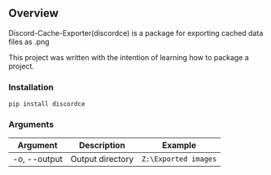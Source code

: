 ## Overview
Discord-Cache-Exporter(discordce) is a package for exporting cached data files as .png 
 
This project was written with the intention of learning how to package a project.

### Installation
```console
pip install discordce
```

### Arguments
Argument  | Description  | Example
------------- | ------------- | -------------
-o, --output | Output directory | `Z:\Exported images`